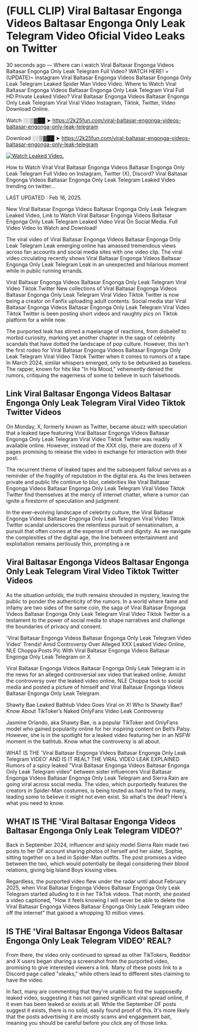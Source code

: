 # (FULL CLIP) Viral Baltasar Engonga Videos Baltasar Engonga Only Leak Telegram Video Oficial Video Leaks on Twitter

30 seconds ago — Where can i watch Viral Baltasar Engonga Videos Baltasar Engonga Only Leak Telegram Full Video? WATCH HERE! +(UPDATE)~ Instagram Viral Baltasar Engonga Videos Baltasar Engonga Only Leak Telegram Leaked Spider Man Video Video. Where to Watch Viral Baltasar Engonga Videos Baltasar Engonga Only Leak Telegram Viral Full HD Private Leaked Video? Viral Baltasar Engonga Videos Baltasar Engonga Only Leak Telegram Viral Viral Video Instagram, Tiktok, Twitter, Video Download Online.

Watch ░░▒▓██ ➤ https://2k25fun.com/viral-baltasar-engonga-videos-baltasar-engonga-only-leak-telegram

Download ░░▒▓██ ➤ https://2k25fun.com/viral-baltasar-engonga-videos-baltasar-engonga-only-leak-telegram

[![Watch Leaked Video.](https://miro.medium.com/v2/resize:fit:828/format:webp/1*cilzJN44JGOrTw9NJCrNHA.gif "Watch Leaked Video")](https://2k25fun.com/viral-baltasar-engonga-videos-baltasar-engonga-only-leak-telegram)

How to Watch Viral Viral Baltasar Engonga Videos Baltasar Engonga Only Leak Telegram Full Video on Instagram, Twitter (X), Discord? Viral Baltasar Engonga Videos Baltasar Engonga Only Leak Telegram Leaked Video trending on twitter...

LAST UPDATED : Feb 16, 2025.

New Viral Baltasar Engonga Videos Baltasar Engonga Only Leak Telegram Leaked Video, Link to Watch Viral Baltasar Engonga Videos Baltasar Engonga Only Leak Telegram Leaked Video Viral On Social Media. Full Video Video to Watch and Download!

The viral video of Viral Baltasar Engonga Videos Baltasar Engonga Only Leak Telegram Leak emerging online has amassed tremendous views across fan accounts and social media sites with one video clip. The viral video circulating recently shows Viral Baltasar Engonga Videos Baltasar Engonga Only Leak Telegram Leak in an unexpected and hilarious moment while in public running errands.

Viral Baltasar Engonga Videos Baltasar Engonga Only Leak Telegram Viral Video Tiktok Twitter New collections of Viral Baltasar Engonga Videos Baltasar Engonga Only Leak Telegram Viral Video Tiktok Twitter is now being a creator on Fanfix uploading adult contents. Social media star Viral Baltasar Engonga Videos Baltasar Engonga Only Leak Telegram Viral Video Tiktok Twitter is been posting short videos and naughty pics on Tiktok platform for a while now.

The purported leak has stirred a maelanage of reactions, from disbelief to morbid curiosity, marking yet another chapter in the saga of celebrity scandals that have dotted the landscape of pop culture. However, this isn't the first rodeo for Viral Baltasar Engonga Videos Baltasar Engonga Only Leak Telegram Viral Video Tiktok Twitter when it comes to rumors of a tape. In March 2024, similar whispers emerged, only to be debunked as baseless. The rapper, known for hits like "In Ha Mood," vehemently denied the rumors, critiquing the eagerness of some to believe in such falsehoods.

## Link Viral Baltasar Engonga Videos Baltasar Engonga Only Leak Telegram Viral Video Tiktok Twitter Videos

On Monday, X, formerly known as Twitter, became abuzz with speculation that a leaked tape featuring Viral Baltasar Engonga Videos Baltasar Engonga Only Leak Telegram Viral Video Tiktok Twitter was readily available online. However, instead of the XXX clip, there are dozens of X pages promising to release the video in exchange for interaction with their post.

The recurrent theme of leaked tapes and the subsequent fallout serves as a reminder of the fragility of reputation in the digital era. As the lines between private and public life continue to blur, celebrities like Viral Baltasar Engonga Videos Baltasar Engonga Only Leak Telegram Viral Video Tiktok Twitter find themselves at the mercy of internet chatter, where a rumor can ignite a firestorm of speculation and judgment.

In the ever-evolving landscape of celebrity culture, the Viral Baltasar Engonga Videos Baltasar Engonga Only Leak Telegram Viral Video Tiktok Twitter scandal underscores the relentless pursuit of sensationalism, a pursuit that often comes at the expense of truth and dignity. As we navigate the complexities of the digital age, the line between entertainment and exploitation remains perilously thin, prompting a re

##  Viral Baltasar Engonga Videos Baltasar Engonga Only Leak Telegram Viral Video Tiktok Twitter Videos

As the situation unfolds, the truth remains shrouded in mystery, leaving the public to ponder the authenticity of the rumors. In a world where fame and infamy are two sides of the same coin, the saga of Viral Baltasar Engonga Videos Baltasar Engonga Only Leak Telegram Viral Video Tiktok Twitter is a testament to the power of social media to shape narratives and challenge the boundaries of privacy and consent.

'Viral Baltasar Engonga Videos Baltasar Engonga Only Leak Telegram Video Video' Trends! Amid Controversy Over Alleged XXX Leaked Video Online, NLE Choppa Posts Pic With Viral Baltasar Engonga Videos Baltasar Engonga Only Leak Telegram on X

Viral Baltasar Engonga Videos Baltasar Engonga Only Leak Telegram is in the news for an alleged controversial sex video that leaked online. Amidst the controversy over the leaked video online, NLE Choppa took to social media and posted a picture of himself and Viral Baltasar Engonga Videos Baltasar Engonga Only Leak Telegram.

Shawty Bae Leaked Bathtub Video Goes Viral on X! Who Is Shawty Bae? Know About TikToker’s Naked OnlyFans Video Leak Controversy

Jasmine Orlando, aka Shawty Bae, is a popular TikToker and OnlyFans model who gained popularity online for her inspiring content on Bell’s Palsy. However, she is in the spotlight for a leaked video featuring her in an NSFW moment in the bathtub. Know what the controversy is all about.

WHAT IS THE 'Viral Baltasar Engonga Videos Baltasar Engonga Only Leak Telegram VIDEO' AND IS IT REAL? THE VIRAL VIDEO LEAK EXPLAINED Rumors of a spicy leaked "Viral Baltasar Engonga Videos Baltasar Engonga Only Leak Telegram video" between sister influencers Viral Baltasar Engonga Videos Baltasar Engonga Only Leak Telegram and Sierra Rain are going viral across social media. The video, which purportedly features the creators in Spider-Man costumes, is being touted as hard to find by many, leading some to believe it might not even exist. So what's the deal? Here's what you need to know.

## WHAT IS THE 'Viral Baltasar Engonga Videos Baltasar Engonga Only Leak Telegram VIDEO?'

Back in September 2024, influencer and spicy model Sierra Rain made two posts to her OF account sharing photos of herself and her sister, Sophie, sitting together on a bed in Spider-Man outfits. The post promises a video between the two, which would potentially be illegal considering their blood relations, giving big Island Boys kissing vibes.

Regardless, the purported video flew under the radar until about February 2025, when Viral Baltasar Engonga Videos Baltasar Engonga Only Leak Telegram started alluding to it in her TikTok videos. That month, she posted a video captioned, "How it feels knowing I will never be able to delete the Viral Baltasar Engonga Videos Baltasar Engonga Only Leak Telegram video off the internet" that gained a whopping 10 million views.

## IS THE 'Viral Baltasar Engonga Videos Baltasar Engonga Only Leak Telegram VIDEO' REAL?

From there, the video only continued to spread as other TikTokers, Redditor and X users began sharing a screenshot from the purported video, promising to give interested viewers a link. Many of these posts link to a Discord page called "xleaks," while others lead to different sites claiming to have the video.

In fact, many are commenting that they're unable to find the supposedly leaked video, suggesting it has not gained significant viral spread online, if it even has been leaked or exists at all. While the September OF posts suggest it exists, there is no solid, easily found proof of this. It's more likely that the posts advertising it are mostly scams and engagement bait, meaning you should be careful before you click any of those links.